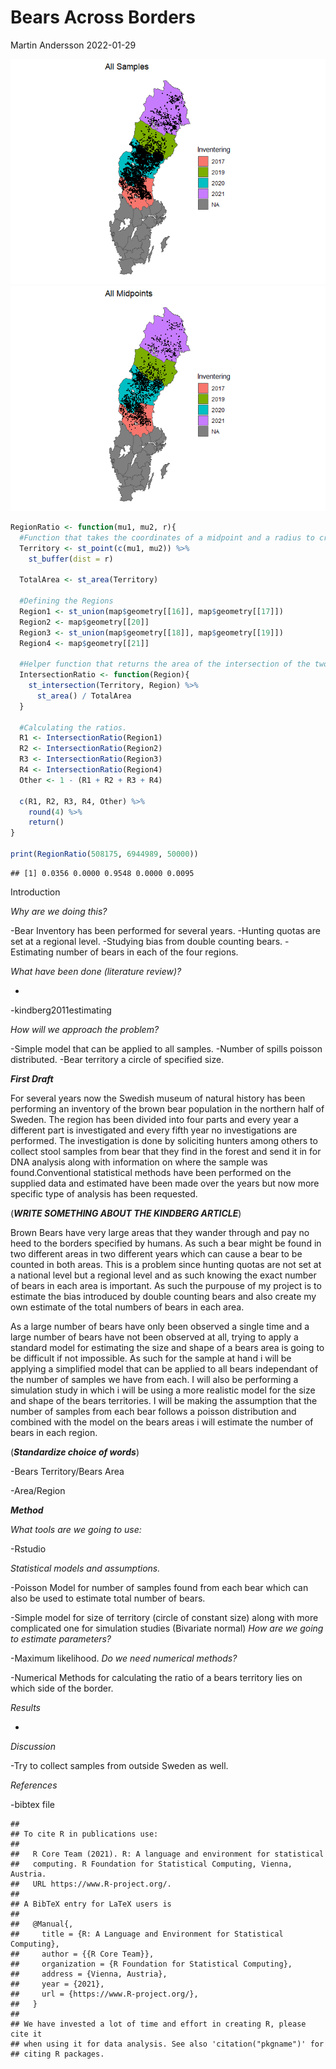 Bears Across Borders
================
Martin Andersson
2022-01-29

![](Bears-Across-Borders_files/figure-gfm/unnamed-chunk-2-1.png)<!-- -->![](Bears-Across-Borders_files/figure-gfm/unnamed-chunk-2-2.png)<!-- -->

``` r
RegionRatio <- function(mu1, mu2, r){
  #Function that takes the coordinates of a midpoint and a radius to create a circle and then calculates the ratio of the circle that is contained inside each of the 4 areas or outside.
  Territory <- st_point(c(mu1, mu2)) %>%
    st_buffer(dist = r)
  
  TotalArea <- st_area(Territory)
  
  #Defining the Regions
  Region1 <- st_union(map$geometry[[16]], map$geometry[[17]])
  Region2 <- map$geometry[[20]]
  Region3 <- st_union(map$geometry[[18]], map$geometry[[19]])
  Region4 <- map$geometry[[21]]
  
  #Helper function that returns the area of the intersection of the two arguments divided by the area of the territory circle.
  IntersectionRatio <- function(Region){
    st_intersection(Territory, Region) %>%
      st_area() / TotalArea
  }
  
  #Calculating the ratios.
  R1 <- IntersectionRatio(Region1)
  R2 <- IntersectionRatio(Region2)
  R3 <- IntersectionRatio(Region3)
  R4 <- IntersectionRatio(Region4)
  Other <- 1 - (R1 + R2 + R3 + R4)
  
  c(R1, R2, R3, R4, Other) %>%
    round(4) %>%
    return()
}

print(RegionRatio(508175, 6944989, 50000))
```

    ## [1] 0.0356 0.0000 0.9548 0.0000 0.0095

Introduction

*Why are we doing this?*

-Bear Inventory has been performed for several years. -Hunting quotas
are set at a regional level. -Studying bias from double counting bears.
-Estimating number of bears in each of the four regions.

*What have been done (literature review)?*
</li>

-   

-kindberg2011estimating

*How will we approach the problem?*

-Simple model that can be applied to all samples. -Number of spills
poisson distributed. -Bear territory a circle of specified size.

***First Draft***

For several years now the Swedish museum of natural history has been
performing an inventory of the brown bear population in the northern
half of Sweden. The region has been divided into four parts and every
year a different part is investigated and every fifth year no
investigations are performed. The investigation is done by soliciting
hunters among others to collect stool samples from bear that they find
in the forest and send it in for DNA analysis along with information on
where the sample was found.Conventional statistical methods have been
performed on the supplied data and estimated have been made over the
years but now more specific type of analysis has been requested.

(***WRITE SOMETHING ABOUT THE KINDBERG ARTICLE***)

Brown Bears have very large areas that they wander through and pay no
heed to the borders specified by humans. As such a bear might be found
in two different areas in two different years which can cause a bear to
be counted in both areas. This is a problem since hunting quotas are not
set at a national level but a regional level and as such knowing the
exact number of bears in each area is important. As such the purpouse of
my project is to estimate the bias introduced by double counting bears
and also create my own estimate of the total numbers of bears in each
area.

As a large number of bears have only been observed a single time and a
large number of bears have not been observed at all, trying to apply a
standard model for estimating the size and shape of a bears area is
going to be difficult if not impossible. As such for the sample at hand
i will be applying a simplified model that can be applied to all bears
independant of the number of samples we have from each. I will also be
performing a simulation study in which i will be using a more realistic
model for the size and shape of the bears territories. I will be making
the assumption that the number of samples from each bear follows a
poisson distribution and combined with the model on the bears areas i
will estimate the number of bears in each region.

(***Standardize choice of words***)

-Bears Territory/Bears Area

-Area/Region

***Method***

*What tools are we going to use:*

-Rstudio

*Statistical models and assumptions.*

-Poisson Model for number of samples found from each bear which can also
be used to estimate total number of bears.

-Simple model for size of territory (circle of constant size) along with
more complicated one for simulation studies (Bivariate normal) *How are
we going to estimate parameters?*

-Maximum likelihood. *Do we need numerical methods?*

-Numerical Methods for calculating the ratio of a bears territory lies
on which side of the border.

*Results*

-   

*Discussion*

-Try to collect samples from outside Sweden as well.

*References*

-bibtex file

    ## 
    ## To cite R in publications use:
    ## 
    ##   R Core Team (2021). R: A language and environment for statistical
    ##   computing. R Foundation for Statistical Computing, Vienna, Austria.
    ##   URL https://www.R-project.org/.
    ## 
    ## A BibTeX entry for LaTeX users is
    ## 
    ##   @Manual{,
    ##     title = {R: A Language and Environment for Statistical Computing},
    ##     author = {{R Core Team}},
    ##     organization = {R Foundation for Statistical Computing},
    ##     address = {Vienna, Austria},
    ##     year = {2021},
    ##     url = {https://www.R-project.org/},
    ##   }
    ## 
    ## We have invested a lot of time and effort in creating R, please cite it
    ## when using it for data analysis. See also 'citation("pkgname")' for
    ## citing R packages.
